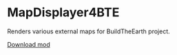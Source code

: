 # MapDisplayer4BTE
Renders various external maps for BuildTheEarth project.

[Download mod](https://github.com/tf2mandeokyi/MapDisplayer4BTE/releases/download/1.01.2/mapdisp4bte-1.01.2.jar)
